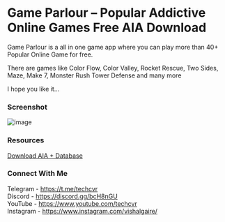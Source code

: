 # Game Parlour – Popular Addictive Online Games Free AIA Download

Game Parlour is a all in one game app where you can play more than 40+ Popular Online Game for free.

There are games like Color Flow, Color Valley, Rocket Rescue, Two Sides, Maze, Make 7, Monster Rush Tower Defense and many more

I hope you like it…

### Screenshot
![image](https://user-images.githubusercontent.com/55651803/111495505-73d94e80-8765-11eb-8c42-5425f10b10e0.png)


### Resources
<a href="https://cdn.discordapp.com/attachments/605374585801801728/685000459555307586/game_parlor.zip">Download AIA + Database</a>

### Connect With Me
Telegram - https://t.me/techcvr <br>
Discord - https://discord.gg/bcH8nGU <br>
YouTube - https://www.youtube.com/techcvr <br>
Instagram - https://www.instagram.com/vishalgaire/
